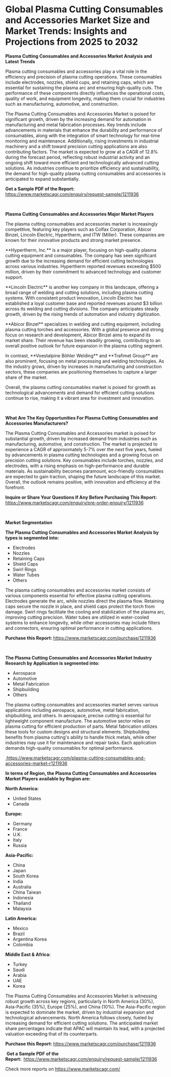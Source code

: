 <p><h1>Global Plasma Cutting Consumables and Accessories Market Size and Market Trends: Insights and Projections from 2025 to 2032</h1></p><p><strong>Plasma Cutting Consumables and Accessories Market Analysis and Latest Trends</strong></p>
<p><p>Plasma cutting consumables and accessories play a vital role in the efficiency and precision of plasma cutting operations. These consumables include electrodes, nozzles, shield cups, and retaining caps, which are essential for sustaining the plasma arc and ensuring high-quality cuts. The performance of these components directly influences the operational costs, quality of work, and equipment longevity, making them crucial for industries such as manufacturing, automotive, and construction.</p><p>The Plasma Cutting Consumables and Accessories Market is poised for significant growth, driven by the increasing demand for automation in manufacturing and metal fabrication processes. Key trends include advancements in materials that enhance the durability and performance of consumables, along with the integration of smart technology for real-time monitoring and maintenance. Additionally, rising investments in industrial machinery and a shift toward precision cutting applications are also contributing factors. The market is expected to grow at a CAGR of 12.8% during the forecast period, reflecting robust industrial activity and an ongoing shift toward more efficient and technologically advanced cutting solutions. As industries continue to prioritize efficiency and sustainability, the demand for high-quality plasma cutting consumables and accessories is anticipated to expand substantially.</p></p>
<p><strong>Get a Sample PDF of the Report:&nbsp;</strong> <a href="https://www.marketscagr.com/enquiry/request-sample/1211936?utm_campaign=2987&utm_medium=2&utm_source=Github&utm_content=ia&utm_term=24032025&utm_id=plasma-cutting-consumables-and-accessories">https://www.marketscagr.com/enquiry/request-sample/1211936</a></p>
<p>&nbsp;</p>
<p><strong>Plasma Cutting Consumables and Accessories Major Market Players</strong></p>
<p><p>The plasma cutting consumables and accessories market is increasingly competitive, featuring key players such as Colfax Corporation, Abicor Binzel, Lincoln Electric, Hypertherm, and ITW (Miller). These companies are known for their innovative products and strong market presence.</p><p>**Hypertherm, Inc.** is a major player, focusing on high-quality plasma cutting equipment and consumables. The company has seen significant growth due to the increasing demand for efficient cutting technologies across various industries. Hypertherm reported revenues exceeding $500 million, driven by their commitment to advanced technology and customer support.</p><p>**Lincoln Electric** is another key company in this landscape, offering a broad range of welding and cutting solutions, including plasma cutting systems. With consistent product innovation, Lincoln Electric has established a loyal customer base and reported revenues around $3 billion across its welding and cutting divisions. The company anticipates steady growth, driven by the rising trends of automation and industry digitization.</p><p>**Abicor Binzel** specializes in welding and cutting equipment, including plasma cutting torches and accessories. With a global presence and strong focus on research and development, Abicor Binzel aims to expand its market share. Their revenue has been steadily growing, contributing to an overall positive outlook for future expansion in the plasma cutting segment.</p><p>In contrast, **Voestalpine Böhler Welding** and **Trafimet Group** are also prominent, focusing on metal processing and welding technologies. As the industry grows, driven by increases in manufacturing and construction sectors, these companies are positioning themselves to capture a larger share of the market.</p><p>Overall, the plasma cutting consumables market is poised for growth as technological advancements and demand for efficient cutting solutions continue to rise, making it a vibrant area for investment and innovation.</p></p>
<p>&nbsp;</p>
<p><strong>What Are The Key Opportunities For Plasma Cutting Consumables and Accessories Manufacturers?</strong></p>
<p><p>The Plasma Cutting Consumables and Accessories market is poised for substantial growth, driven by increased demand from industries such as manufacturing, automotive, and construction. The market is projected to experience a CAGR of approximately 5-7% over the next five years, fueled by advancements in plasma cutting technologies and a growing focus on precision cutting solutions. Key consumables include torches, nozzles, and electrodes, with a rising emphasis on high-performance and durable materials. As sustainability becomes paramount, eco-friendly consumables are expected to gain traction, shaping the future landscape of this market. Overall, the outlook remains positive, with innovation and efficiency at the forefront.</p></p>
<p><strong>Inquire or Share Your Questions If Any Before Purchasing This Report:</strong> <a href="https://www.marketscagr.com/enquiry/pre-order-enquiry/1211936?utm_campaign=2987&utm_medium=2&utm_source=Github&utm_content=ia&utm_term=24032025&utm_id=plasma-cutting-consumables-and-accessories">https://www.marketscagr.com/enquiry/pre-order-enquiry/1211936</a></p>
<p>&nbsp;</p>
<p><strong>Market Segmentation</strong></p>
<p><strong>The Plasma Cutting Consumables and Accessories Market Analysis by types is segmented into:</strong></p>
<p><ul><li>Electrodes</li><li>Nozzles</li><li>Retaining Caps</li><li>Shield Caps</li><li>Swirl Rings</li><li>Water Tubes</li><li>Others</li></ul></p>
<p><p>The plasma cutting consumables and accessories market consists of various components essential for effective plasma cutting operations. Electrodes generate the arc, while nozzles direct the plasma flow. Retaining caps secure the nozzle in place, and shield caps protect the torch from damage. Swirl rings facilitate the cooling and stabilization of the plasma arc, improving cutting precision. Water tubes are utilized in water-cooled systems to enhance longevity, while other accessories may include filters and connectors, ensuring optimal performance in cutting applications.</p></p>
<p><strong>Purchase this Report:&nbsp;</strong><a href="https://www.marketscagr.com/purchase/1211936?utm_campaign=2987&utm_medium=2&utm_source=Github&utm_content=ia&utm_term=24032025&utm_id=plasma-cutting-consumables-and-accessories">https://www.marketscagr.com/purchase/1211936</a></p>
<p>&nbsp;</p>
<p><strong>The Plasma Cutting Consumables and Accessories Market Industry Research by Application is segmented into:</strong></p>
<p><ul><li>Aerospace</li><li>Automotive</li><li>Metal Fabrication</li><li>Shipbuilding</li><li>Others</li></ul></p>
<p><p>The plasma cutting consumables and accessories market serves various applications including aerospace, automotive, metal fabrication, shipbuilding, and others. In aerospace, precise cutting is essential for lightweight component manufacture. The automotive sector relies on plasma cutting for efficient production of parts. Metal fabrication utilizes these tools for custom designs and structural elements. Shipbuilding benefits from plasma cutting's ability to handle thick metals, while other industries may use it for maintenance and repair tasks. Each application demands high-quality consumables for optimal performance.</p></p>
<p><a href="https://www.marketscagr.com/plasma-cutting-consumables-and-accessories-market-r1211936?utm_campaign=2987&utm_medium=2&utm_source=Github&utm_content=ia&utm_term=24032025&utm_id=plasma-cutting-consumables-and-accessories">&nbsp;https://www.marketscagr.com/plasma-cutting-consumables-and-accessories-market-r1211936</a></p>
<p><strong>In terms of Region, the Plasma Cutting Consumables and Accessories Market Players available by Region are:</strong></p>
<p>
    <p> <strong> North America: </strong>
        <ul>
            <li>United States</li>
            <li>Canada</li>
        </ul>
        </p> 
    <p> <strong> Europe: </strong>
        <ul>
            <li>Germany</li>
            <li>France</li>
            <li>U.K.</li>
            <li>Italy</li>
            <li>Russia</li>
        </ul>
        </p> 
    <p> <strong> Asia-Pacific: </strong>
        <ul>
            <li>China</li>
            <li>Japan</li>
            <li>South Korea</li>
            <li>India</li>
            <li>Australia</li>
            <li>China Taiwan</li>
            <li>Indonesia</li>
            <li>Thailand</li>
            <li>Malaysia</li>
        </ul>
        </p> 
    <p> <strong> Latin America: </strong>
        <ul>
            <li>Mexico</li>
            <li>Brazil</li>
            <li>Argentina Korea</li>
            <li>Colombia</li>
        </ul>
        </p> 
    <p> <strong> Middle East & Africa: </strong>
        <ul>
            <li>Turkey</li>
            <li>Saudi</li>
            <li>Arabia</li>
            <li>UAE</li>
            <li>Korea</li>
        </ul>
    </p>
    </p>
<p><p>The Plasma Cutting Consumables and Accessories Market is witnessing robust growth across key regions, particularly in North America (30%), Asia-Pacific (35%), Europe (25%), and China (10%). The Asia-Pacific region is expected to dominate the market, driven by industrial expansion and technological advancements. North America follows closely, fueled by increasing demand for efficient cutting solutions. The anticipated market share percentages indicate that APAC will maintain its lead, with a projected valuation exceeding that of its counterparts.</p></p>
<p><strong>Purchase this Report: </strong><a href="https://www.marketscagr.com/purchase/1211936?utm_campaign=2987&utm_medium=2&utm_source=Github&utm_content=ia&utm_term=24032025&utm_id=plasma-cutting-consumables-and-accessories">https://www.marketscagr.com/purchase/1211936</a></p>
<p>&nbsp;<strong>Get a Sample PDF of the Report:&nbsp;&nbsp;</strong><a href="https://www.marketscagr.com/enquiry/request-sample/1211936?utm_campaign=2987&utm_medium=2&utm_source=Github&utm_content=ia&utm_term=24032025&utm_id=plasma-cutting-consumables-and-accessories">https://www.marketscagr.com/enquiry/request-sample/1211936</a></p>
<p><strong></strong></p>
<p>Check more reports on <a href="https://www.marketscagr.com/?utm_campaign=2987&utm_medium=2&utm_source=Github&utm_content=ia&utm_term=24032025&utm_id=plasma-cutting-consumables-and-accessories">https://www.marketscagr.com/</a></p>